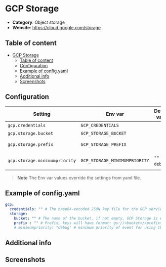 # GCP Storage

- **Category**: Object storage
- **Website**: https://cloud.google.com/storage

## Table of content

- [GCP Storage](#gcp-storage)
  - [Table of content](#table-of-content)
  - [Configuration](#configuration)
  - [Example of config.yaml](#example-of-configyaml)
  - [Additional info](#additional-info)
  - [Screenshots](#screenshots)

## Configuration

| Setting                       | Env var                       | Default value    | Description                                                                                                                         |
| ----------------------------- | ----------------------------- | ---------------- | ----------------------------------------------------------------------------------------------------------------------------------- |
| `gcp.credentials`             | `GCP_CREDENTIALS`             |                  | The base64-encoded JSON key file for the GCP service account                                                                        |
| `gcp.storage.bucket`          | `GCP_STORAGE_BUCKET`          |                  | The name of the bucket, if not empty, GCP Storage is **enabled**                                                                    |
| `gcp.storage.prefix`          | `GCP_STORAGE_PREFIX`          |                  | Prefix, keys will have format: gs://<bucket>/<prefix>/YYYY-MM-DD/YYYY-MM-DDTHH:mm:ss.s+01:00.json                                   |
| `gcp.storage.minimumpriority` | `GCP_STORAGE_MINIMUMPRIORITY` | `""` (= `debug`) | Minimum priority of event for using this output, order is `emergency,alert,critical,error,warning,notice,informational,debug or ""` |

> **Note**
The Env var values override the settings from yaml file.

## Example of config.yaml

```yaml
gcp:
  credentials: "" # The base64-encoded JSON key file for the GCP service account
  storage:
    bucket: "" # The name of the bucket, if not empty, GCP Storage is enabled
    prefix : "" # Prefix, keys will have format: gs://<bucket>/<prefix>/YYYY-MM-DD/YYYY-MM-DDTHH:mm:ss.s+01:00.json
    # minimumpriority: "debug" # minimum priority of event for using this output, order is emergency|alert|critical|error|warning|notice|informational|debug or "" (default)
```

## Additional info

## Screenshots
